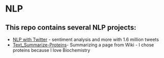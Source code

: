 # NLP

## This repo contains several NLP projects:
* [NLP with Twitter](NLP-with-Twitter.ipynb) - sentiment analysis and more with 1.6 million tweets
* [Text_Summarize-Proteins](Text_Summarize-Proteins.ipynb)- Summarizing a page from Wiki - I chose proteins because I love Biochemistry 
